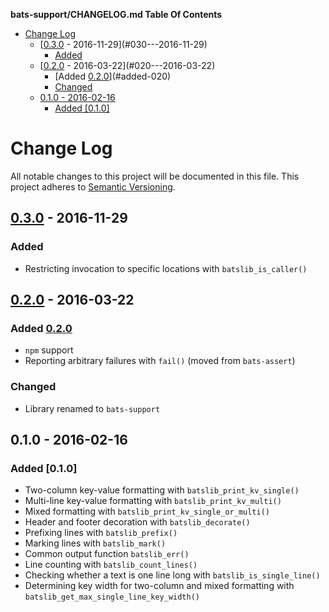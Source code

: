 <!-- START doctoc generated TOC please keep comment here to allow auto update -->
<!-- DON'T EDIT THIS SECTION, INSTEAD RE-RUN doctoc TO UPDATE -->
**bats-support/CHANGELOG.md Table Of Contents**

- [Change Log](#change-log)
  - [[0.3.0] - 2016-11-29](#030---2016-11-29)
    - [Added](#added)
  - [[0.2.0] - 2016-03-22](#020---2016-03-22)
    - [Added [0.2.0]](#added-020)
    - [Changed](#changed)
  - [0.1.0 - 2016-02-16](#010---2016-02-16)
    - [Added \[0.1.0\]](#added-%5C010%5C)

<!-- END doctoc generated TOC please keep comment here to allow auto update -->

# Change Log

All notable changes to this project will be documented in this file.
This project adheres to [Semantic Versioning](http://semver.org/).

## [0.3.0] - 2016-11-29

### Added

- Restricting invocation to specific locations with
  `batslib_is_caller()`

## [0.2.0] - 2016-03-22

### Added [0.2.0]

- `npm` support
- Reporting arbitrary failures with `fail()` (moved from `bats-assert`)

### Changed

- Library renamed to `bats-support`

## 0.1.0 - 2016-02-16

### Added \[0.1.0\]

- Two-column key-value formatting with `batslib_print_kv_single()`
- Multi-line key-value formatting with `batslib_print_kv_multi()`
- Mixed formatting with `batslib_print_kv_single_or_multi()`
- Header and footer decoration with `batslib_decorate()`
- Prefixing lines with `batslib_prefix()`
- Marking lines with `batslib_mark()`
- Common output function `batslib_err()`
- Line counting with `batslib_count_lines()`
- Checking whether a text is one line long with
  `batslib_is_single_line()`
- Determining key width for two-column and mixed formatting with
  `batslib_get_max_single_line_key_width()`

[0.2.0]: https://github.com/ztombol/bats-support/compare/v0.1.0...v0.2.0
[0.3.0]: https://github.com/ztombol/bats-support/compare/v0.2.0...v0.3.0
